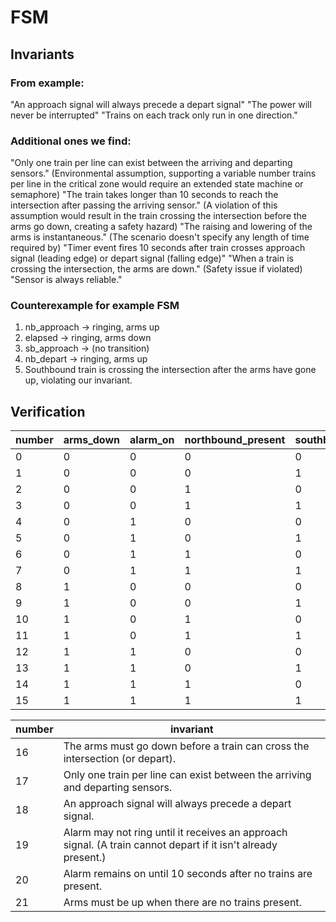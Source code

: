 # FSM

## Invariants

### From example:
"An approach signal will always precede a depart signal"
"The power will never be interrupted"
"Trains on each track only run in one direction."

### Additional ones we find:
"Only one train per line can exist between the arriving and departing sensors." (Environmental assumption, supporting a variable number trains per line in the critical zone would require an extended state machine or semaphore)
"The train takes longer than 10 seconds to reach the intersection after passing the arriving sensor." (A violation of this assumption would result in the train crossing the intersection before the arms go down, creating a safety hazard)
"The raising and lowering of the arms is instantaneous." (The scenario doesn't specify any length of time required by)
"Timer event fires 10 seconds after train crosses approach signal (leading edge) or depart signal (falling edge)"
"When a train is crossing the intersection, the arms are down." (Safety issue if violated)
"Sensor is always reliable."

### Counterexample for example FSM
1. nb_approach -> ringing, arms up
2. elapsed -> ringing, arms down
3. sb_approach -> (no transition)
4. nb_depart -> ringing, arms up
5. Southbound train is crossing the intersection after the arms have gone up, violating our invariant.

## Verification

| number | arms_down | alarm_on | northbound_present | southbound_present | north_approach | south_approach | north_depart | south_depart | ringing | safety_hazard |
|--------|-----------|----------|--------------------|--------------------|----------------|----------------|--------------|--------------|---------|---------------|
| 0      | 0         | 0        | 0                  | 0                  | 6              | 5              | 18           | 18           | 19      | -             |
| 1      | 0         | 0        | 0                  | 1                  | -              | -              | -            | -            | -       | 20            |
| 2      | 0         | 0        | 1                  | 0                  | -              | -              | -            | -            | -       | 20            |
| 3      | 0         | 0        | 1                  | 1                  | -              | -              | -            | -            | -       | 20            |
| 4      | 0         | 1        | 0                  | 0                  | 6              | 5              | 18           | 18           | 0       | -             |
| 5      | 0         | 1        | 0                  | 1                  | 7              | 17             | 18           | 16           | 13      | -             |
| 6      | 0         | 1        | 1                  | 0                  | 17             | 7              | 16           | 18           | 14      | -             |
| 7      | 0         | 1        | 1                  | 1                  | 17             | 17             | 16           | 16           | 15      | -             |
| 8      | 1         | 0        | 0                  | 0                  | -              | -              | -            | -            | -       | 21            |
| 9      | 1         | 0        | 0                  | 1                  | -              | -              | -            | -            | -       | 20            |
| 10     | 1         | 0        | 1                  | 0                  | -              | -              | -            | -            | -       | 20            |
| 11     | 1         | 0        | 1                  | 1                  | -              | -              | -            | -            | -       | 20            |
| 12     | 1         | 1        | 0                  | 0                  | -              | -              | -            | -            | -       | 21            |
| 13     | 1         | 1        | 0                  | 1                  | 15             | 17             | 18           | 4            | 13      | -             |
| 14     | 1         | 1        | 1                  | 0                  | 17             | 15             | 4            | 18           | 14      | -             |
| 15     | 1         | 1        | 1                  | 1                  | 17             | 17             | 13           | 14           | 15      | -             |

| number | invariant |
|--------|-----------|
| 16     | The arms must go down before a train can cross the intersection (or depart). |
| 17     | Only one train per line can exist between the arriving and departing sensors. |
| 18     | An approach signal will always precede a depart signal. |
| 19     | Alarm may not ring until it receives an approach signal. (A train cannot depart if it isn't already present.) |
| 20     | Alarm remains on until 10 seconds after no trains are present. |
| 21     | Arms must be up when there are no trains present. |


